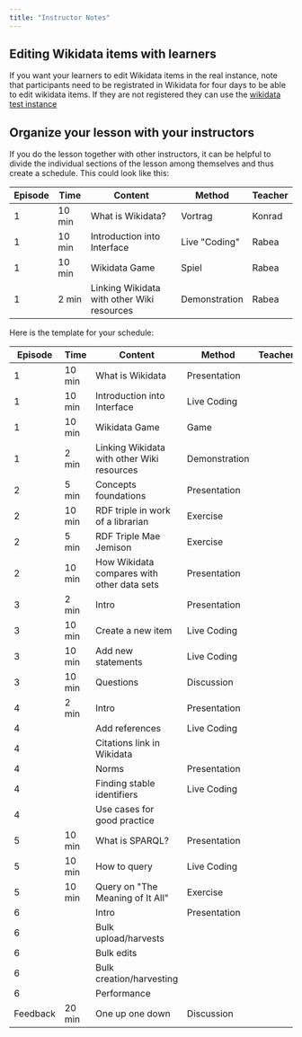```yaml
---
title: "Instructor Notes"
---
```

## Editing Wikidata items with learners
If you want your learners to edit Wikidata items in the real instance, note that participants need to be registrated in Wikidata for four days to be able to edit wikidata items. If they are not registered they can use the [wikidata test instance](https://test.wikidata.org/wiki/Wikidata:Main_Page) 

## Organize your lesson with your instructors

If you do the lesson together with other instructors, it can be helpful to divide the individual sections of the lesson among themselves and thus create a schedule. This could look like this:

| Episode  | Time   | Content                                              | Method        | Teacher       |
|----------|--------|------------------------------------------------------|---------------|---------------|
| 1        | 10 min | What is Wikidata?                                    | Vortrag       | Konrad        |
| 1        | 10 min | Introduction into Interface                          | Live "Coding" | Rabea         |
| 1        | 10 min | Wikidata Game                                        | Spiel         | Rabea         |
| 1        | 2 min  | Linking Wikidata with other Wiki resources           | Demonstration | Rabea         |

Here is the template for your schedule:

| Episode  | Time   | Content                                    | Method        | Teacher |
|----------|--------|--------------------------------------------|---------------|---------|
| 1        | 10 min | What is Wikidata                           | Presentation  |         |
| 1        | 10 min | Introduction into Interface                | Live Coding   |         |
| 1        | 10 min | Wikidata Game                              | Game          |         |
| 1        | 2 min  | Linking Wikidata with other Wiki resources | Demonstration |         |
| 2        | 5 min  | Concepts foundations                       | Presentation  |         |
| 2        | 10 min | RDF triple in work of a librarian          | Exercise      |         |
| 2        | 5 min  | RDF Triple Mae Jemison                     | Exercise      |         |
| 2        | 10 min | How Wikidata compares with other data sets | Presentation  |         |
| 3        | 2 min  | Intro                                      | Presentation  |         |
| 3        | 10 min | Create a new item                          | Live Coding   |         |
| 3        | 10 min | Add new statements                         | Live Coding   |         |
| 3        | 10 min | Questions                                  | Discussion    |         |
| 4        | 2 min  | Intro                                      | Presentation  |         |
| 4        |        | Add references                             | Live Coding   |         |
| 4        |        | Citations link in Wikidata                 |               |         |
| 4        |        | Norms                                      | Presentation  |         |
| 4        |        | Finding stable identifiers                 | Live Coding   |         |
| 4        |        | Use cases for good practice                |               |         |
| 5        | 10 min | What is SPARQL?                            | Presentation  |         |
| 5        | 10 min | How to query                               | Live Coding   |         |
| 5        | 10 min | Query on "The Meaning of It All"           | Exercise      |         |
| 6        |        | Intro                                      | Presentation  |         |
| 6        |        | Bulk upload/harvests                       |               |         |
| 6        |        | Bulk edits                                 |               |         |
| 6        |        | Bulk creation/harvesting                   |               |         |
| 6        |        | Performance                                |               |         |
| Feedback | 20 min | One up one down                            | Discussion    |         |
